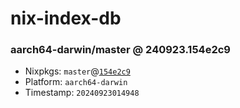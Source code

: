 # nix-index-db
### aarch64-darwin/master @ 240923.154e2c9
- Nixpkgs: `master`@[`154e2c9`](https://github.com/NixOS/nixpkgs/commit/154e2c9da04847ca8090dde074b20d1aaae955c4)
- Platform: `aarch64-darwin`
- Timestamp: `20240923014948`
